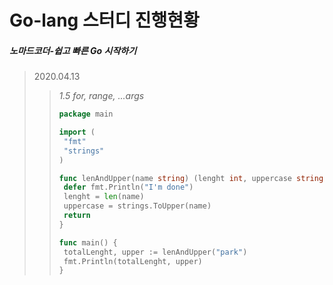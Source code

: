 Go-lang 스터디 진행현황
=============
##### 노마드코더-쉽고 빠른 Go 시작하기
> 2020.04.13 
>> *1.5 for, range, ...args*
>> ```go
>> package main
>>
>> import (
>> 	"fmt"
>> 	"strings"
>> ) 
>>
>> func lenAndUpper(name string) (lenght int, uppercase string) {
>> 	defer fmt.Println("I'm done")
>> 	lenght = len(name)
>> 	uppercase = strings.ToUpper(name)
>> 	return
>> }
>>
>> func main() {
>> 	totalLenght, upper := lenAndUpper("park")
>> 	fmt.Println(totalLenght, upper)
>> }
>> ```

